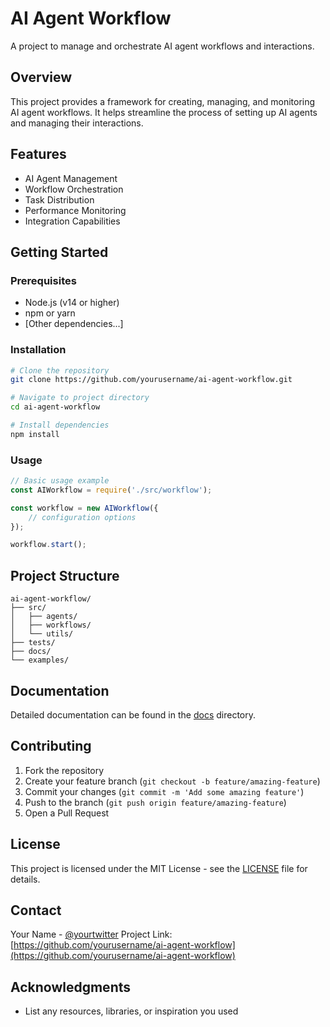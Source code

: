 # AI Agent Workflow

A project to manage and orchestrate AI agent workflows and interactions.

## Overview

This project provides a framework for creating, managing, and monitoring AI agent workflows. It helps streamline the process of setting up AI agents and managing their interactions.

## Features

- AI Agent Management
- Workflow Orchestration
- Task Distribution
- Performance Monitoring
- Integration Capabilities

## Getting Started

### Prerequisites

- Node.js (v14 or higher)
- npm or yarn
- [Other dependencies...]

### Installation

```bash
# Clone the repository
git clone https://github.com/yourusername/ai-agent-workflow.git

# Navigate to project directory
cd ai-agent-workflow

# Install dependencies
npm install
```

### Usage

```javascript
// Basic usage example
const AIWorkflow = require('./src/workflow');

const workflow = new AIWorkflow({
    // configuration options
});

workflow.start();
```

## Project Structure

```
ai-agent-workflow/
├── src/
│   ├── agents/
│   ├── workflows/
│   └── utils/
├── tests/
├── docs/
└── examples/
```

## Documentation

Detailed documentation can be found in the [docs](./docs) directory.

## Contributing

1. Fork the repository
2. Create your feature branch (`git checkout -b feature/amazing-feature`)
3. Commit your changes (`git commit -m 'Add some amazing feature'`)
4. Push to the branch (`git push origin feature/amazing-feature`)
5. Open a Pull Request

## License

This project is licensed under the MIT License - see the [LICENSE](LICENSE) file for details.

## Contact

Your Name - [@yourtwitter](https://twitter.com/yourtwitter)
Project Link: [https://github.com/yourusername/ai-agent-workflow](https://github.com/yourusername/ai-agent-workflow)

## Acknowledgments

- List any resources, libraries, or inspiration you used 
